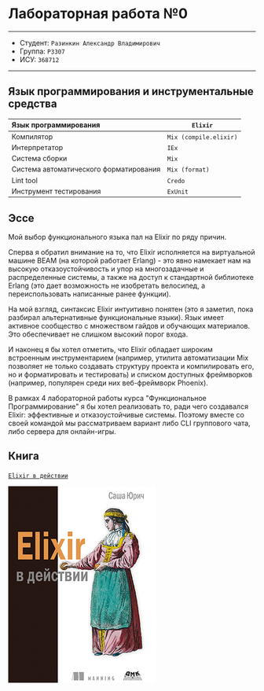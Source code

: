 # Лабораторная работа №0

---

* Студент: `Разинкин Александр Владимирович`
* Группа: `P3307`
* ИСУ: `368712`

---

## Язык программирования и инструментальные средства

| Язык программирования                  | `Elixir`               |
|:---------------------------------------|------------------------|
| Компилятор                             | `Mix (compile.elixir)` |
| Интерпретатор                          | `IEx`                  |
| Система сборки                         | `Mix`                  |
| Система автоматического форматирования | `Mix (format)`         |
| Lint tool                              | `Credo`                |
| Инструмент тестирования                | `ExUnit`               |

## Эссе

Мой выбор функционального языка пал на Elixir по ряду причин.

Сперва я обратил внимание на то, что Elixir исполняется на виртуальной машине BEAM
(на которой работает Erlang) - это явно намекает нам на высокую отказоустойчивость и упор на
многозадачные и распределенные системы, а также на доступ к стандартной библиотеке Erlang
(это дает возможность не изобретать велосипед, а переиспользовать написанные ранее функции).

На мой взгляд, синтаксис Elixir интуитивно понятен (это я заметил, пока разбирал альтернативные
функциональные языки). Язык имеет активное сообщество с множеством гайдов и обучающих материалов.
Это обеспечивает не слишком высокий порог входа.

И наконец я бы хотел отметить, что Elixir обладает широким встроенным инструментарием (например,
утилита автоматизации Mix позволяет не только создавать структуру проекта и компилировать его, но и
форматировать и тестировать) и списком доступных фреймворков (например, популярен среди них веб-фреймворк Phoenix).

В рамках 4 лабораторной работы курса "Функциональное Программирование" я бы хотел реализовать то, ради
чего создавался Elixir: эффективные и отказоустойчивые системы. Поэтому вместе со своей командой мы рассматриваем
вариант либо CLI группового чата, либо сервера для онлайн-игры.

## Книга

[`Elixir в действии`](https://lib.samtuit.uz/uploads/files/61ade83383cd47.65957662.pdf)

![book!](./book.jpeg)
